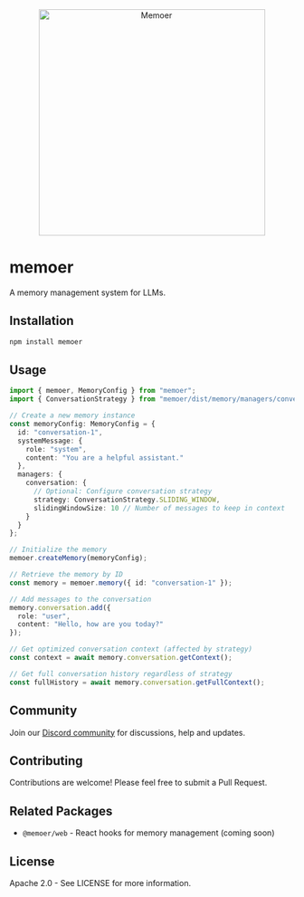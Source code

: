 <div align="center">
<img src="https://raw.githubusercontent.com/yourusername/memoer/main/assets/memoer.webp" alt="Memoer" width="400"/>
</div>

# memoer

A memory management system for LLMs.

## Installation

```bash
npm install memoer
```

## Usage

```typescript
import { memoer, MemoryConfig } from "memoer";
import { ConversationStrategy } from "memoer/dist/memory/managers/conversation/types";

// Create a new memory instance
const memoryConfig: MemoryConfig = {
  id: "conversation-1",
  systemMessage: {
    role: "system",
    content: "You are a helpful assistant."
  },
  managers: {
    conversation: {
      // Optional: Configure conversation strategy
      strategy: ConversationStrategy.SLIDING_WINDOW,
      slidingWindowSize: 10 // Number of messages to keep in context
    }
  }
};

// Initialize the memory
memoer.createMemory(memoryConfig);

// Retrieve the memory by ID
const memory = memoer.memory({ id: "conversation-1" });

// Add messages to the conversation
memory.conversation.add({
  role: "user",
  content: "Hello, how are you today?"
});

// Get optimized conversation context (affected by strategy)
const context = await memory.conversation.getContext();

// Get full conversation history regardless of strategy
const fullHistory = await memory.conversation.getFullContext();
```

## Community

Join our [Discord community](https://discord.gg/pNkEk4b4TW) for discussions, help and updates.

## Contributing

Contributions are welcome! Please feel free to submit a Pull Request.

## Related Packages

- `@memoer/web` - React hooks for memory management (coming soon)

## License

Apache 2.0 - See LICENSE for more information.
